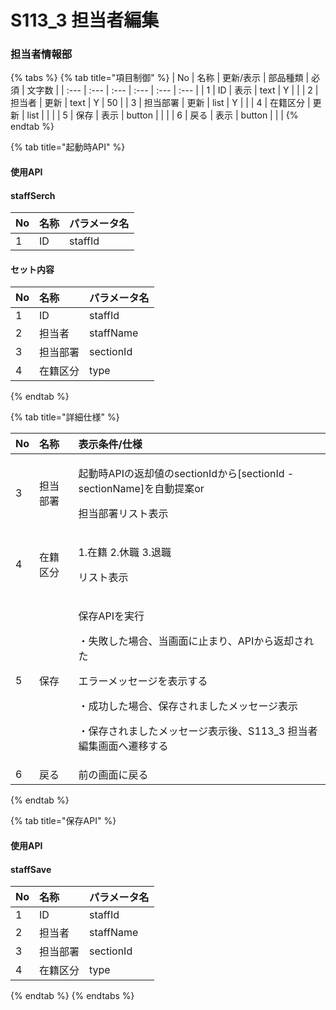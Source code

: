 # S113\_3 担当者編集

### 担当者情報部

{% tabs %}
{% tab title="項目制御" %}
| No | 名称 | 更新/表示 | 部品種類 | 必須 | 文字数 |
| :--- | :--- | :--- | :--- | :--- | :--- |
| 1 | ID | 表示 | text | Y |  |
| 2 | 担当者 | 更新 | text | Y | 50 |
| 3 | 担当部署 | 更新 | list | Y |  |
| 4 | 在籍区分 | 更新 | list |  |  |
| 5 | 保存 | 表示 | button |  |  |
| 6 | 戻る | 表示 | button |  |  |
{% endtab %}

{% tab title="起動時API" %}
#### 使用API

#### staffSerch

| No | 名称 | パラメータ名 |
| :--- | :--- | :--- |
| 1 | ID | staffId |

#### セット内容

| No | 名称 | パラメータ名 |
| :--- | :--- | :--- |
| 1 | ID | staffId |
| 2 | 担当者 | staffName |
| 3 | 担当部署 | sectionId |
| 4 | 在籍区分 | type |
{% endtab %}

{% tab title="詳細仕様" %}
<table>
  <thead>
    <tr>
      <th style="text-align:left">No</th>
      <th style="text-align:left">名称</th>
      <th style="text-align:left">表示条件/仕様</th>
    </tr>
  </thead>
  <tbody>
    <tr>
      <td style="text-align:left">3</td>
      <td style="text-align:left">担当部署</td>
      <td style="text-align:left">
        <p>起動時APIの返却値のsectionIdから[sectionId - sectionName]を自動提案or</p>
        <p>担当部署リスト表示</p>
      </td>
    </tr>
    <tr>
      <td style="text-align:left">4</td>
      <td style="text-align:left">在籍区分</td>
      <td style="text-align:left">
        <p>1.在籍 2.休職 3.退職</p>
        <p>リスト表示</p>
      </td>
    </tr>
    <tr>
      <td style="text-align:left">5</td>
      <td style="text-align:left">保存</td>
      <td style="text-align:left">
        <p>保存APIを実行</p>
        <p>・失敗した場合、当画面に止まり、APIから返却された</p>
        <p>エラーメッセージを表示する</p>
        <p>・成功した場合、保存されましたメッセージ表示</p>
        <p>・保存されましたメッセージ表示後、S113_3 担当者編集画面へ遷移する</p>
      </td>
    </tr>
    <tr>
      <td style="text-align:left">6</td>
      <td style="text-align:left">戻る</td>
      <td style="text-align:left">前の画面に戻る</td>
    </tr>
  </tbody>
</table>
{% endtab %}

{% tab title="保存API" %}
#### 使用API

#### staffSave

| No | 名称 | パラメータ名 |
| :--- | :--- | :--- |
| 1 | ID | staffId |
| 2 | 担当者 | staffName |
| 3 | 担当部署 | sectionId |
| 4 | 在籍区分 | type |
{% endtab %}
{% endtabs %}

